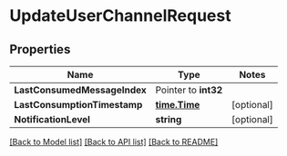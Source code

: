 # UpdateUserChannelRequest

## Properties
Name | Type | Notes
------------ | ------------- | -------------
**LastConsumedMessageIndex** | Pointer to **int32** | 
**LastConsumptionTimestamp** | [**time.Time**](time.Time.md) | [optional] 
**NotificationLevel** | **string** | [optional] 

[[Back to Model list]](../README.md#documentation-for-models) [[Back to API list]](../README.md#documentation-for-api-endpoints) [[Back to README]](../README.md)


